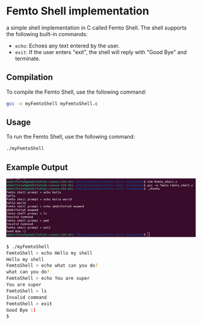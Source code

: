 # Femto Shell implementation

 a simple shell implementation in C called Femto Shell. The shell supports the following built-in commands:

- `echo`: Echoes any text entered by the user.
- `exit`: If the user enters "exit", the shell will reply with "Good Bye" and terminate.

## Compilation

To compile the Femto Shell, use the following command:

```sh
gcc -o myFemtoShell myFemtoShell.c
```

## Usage

To run the Femto Shell, use the following command:

```sh
./myFemtoShell
```

## Example Output


![Example Output](Femto_shell.png)


```sh
$ ./myFemtoShell
FemtoShell > echo Hello my shell
Hello my shell
FemtoShell > echo what can you do?
what can you do?
FemtoShell > echo You are super
You are super
FemtoShell > ls
Invalid command
FemtoShell > exit
Good Bye :)
$
```
